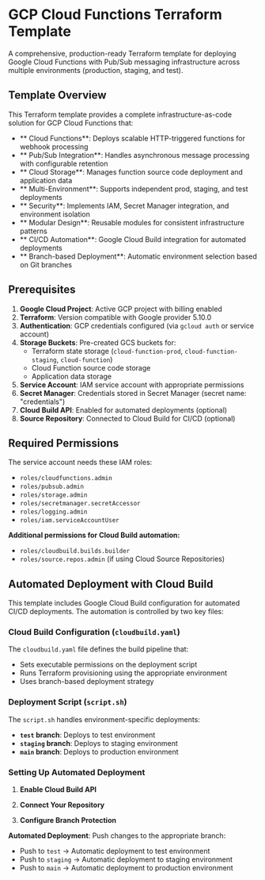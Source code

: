 # GCP Cloud Functions Terraform Template

A comprehensive, production-ready Terraform template for deploying Google Cloud Functions with Pub/Sub messaging infrastructure across multiple environments (production, staging, and test).

## Template Overview

This Terraform template provides a complete infrastructure-as-code solution for GCP Cloud Functions that:

- ** Cloud Functions**: Deploys scalable HTTP-triggered functions for webhook processing
- ** Pub/Sub Integration**: Handles asynchronous message processing with configurable retention
- ** Cloud Storage**: Manages function source code deployment and application data
- ** Multi-Environment**: Supports independent prod, staging, and test deployments
- ** Security**: Implements IAM, Secret Manager integration, and environment isolation
- ** Modular Design**: Reusable modules for consistent infrastructure patterns
- ** CI/CD Automation**: Google Cloud Build integration for automated deployments
- ** Branch-based Deployment**: Automatic environment selection based on Git branches

## Prerequisites

1. **Google Cloud Project**: Active GCP project with billing enabled
2. **Terraform**: Version compatible with Google provider 5.10.0
3. **Authentication**: GCP credentials configured (via `gcloud auth` or service account)
4. **Storage Buckets**: Pre-created GCS buckets for:
   - Terraform state storage (`cloud-function-prod`, `cloud-function-staging`, `cloud-function`)
   - Cloud Function source code storage
   - Application data storage
5. **Service Account**: IAM service account with appropriate permissions
6. **Secret Manager**: Credentials stored in Secret Manager (secret name: "credentials")
7. **Cloud Build API**: Enabled for automated deployments (optional)
8. **Source Repository**: Connected to Cloud Build for CI/CD (optional)

## Required Permissions

The service account needs these IAM roles:
- `roles/cloudfunctions.admin`
- `roles/pubsub.admin`
- `roles/storage.admin`
- `roles/secretmanager.secretAccessor`
- `roles/logging.admin`
- `roles/iam.serviceAccountUser`

**Additional permissions for Cloud Build automation:**
- `roles/cloudbuild.builds.builder`
- `roles/source.repos.admin` (if using Cloud Source Repositories)

## Automated Deployment with Cloud Build

This template includes Google Cloud Build configuration for automated CI/CD deployments. The automation is controlled by two key files:

### Cloud Build Configuration (`cloudbuild.yaml`)

The `cloudbuild.yaml` file defines the build pipeline that:
- Sets executable permissions on the deployment script
- Runs Terraform provisioning using the appropriate environment
- Uses branch-based deployment strategy

### Deployment Script (`script.sh`)

The `script.sh` handles environment-specific deployments:
- **`test` branch**: Deploys to test environment
- **`staging` branch**: Deploys to staging environment  
- **`main` branch**: Deploys to production environment

### Setting Up Automated Deployment

1. **Enable Cloud Build API**

2. **Connect Your Repository**

3. **Configure Branch Protection**

**Automated Deployment**: Push changes to the appropriate branch:
- Push to `test` → Automatic deployment to test environment
- Push to `staging` → Automatic deployment to staging environment  
- Push to `main` → Automatic deployment to production environment

